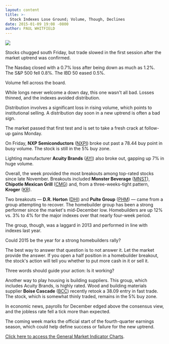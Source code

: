 ```yaml
---
layout: content
title: >-
  Stock Indexes Lose Ground; Volume, Though, Declines
date: 2015-01-09 19:08 -0800
author: PAUL WHITFIELD
---
```






![](https://www.investors.com/wp-content/uploads/ibd-migrated-images/MPv_150112_635564145981745829.png)










Stocks chugged south Friday, but trade slowed in the first session after the market uptrend was confirmed.


The Nasdaq closed with a 0.7% loss after being down as much as 1.2%. The S&P 500 fell 0.8%. The IBD 50 eased 0.5%.


Volume fell across the board.


While longs never welcome a down day, this one wasn't all bad. Losses thinned, and the indexes avoided distribution.


Distribution involves a significant loss in rising volume, which points to institutional selling. A distribution day soon in a new uptrend is often a bad sign.


The market passed that first test and is set to take a fresh crack at follow-up gains Monday.


On Friday, **NXP Semiconductors** ([NXPI](https://research.investors.com/quote.aspx?symbol=NXPI)) broke out past a 78.44 buy point in busy volume. The stock is still in the 5% buy zone.


Lighting manufacturer **Acuity Brands** ([AYI](https://research.investors.com/quote.aspx?symbol=AYI)) also broke out, gapping up 7% in huge volume.


Overall, the week provided the most breakouts among top-rated stocks since late November. Breakouts included **Monster Beverage** ([MNST](https://research.investors.com/quote.aspx?symbol=MNST)), **Chipotle Mexican Grill** ([CMG](https://research.investors.com/quote.aspx?symbol=CMG)) and, from a three-weeks-tight pattern, **Kroger** ([KR](https://research.investors.com/quote.aspx?symbol=KR)).


Two breakouts — **D.R. Horton** ([DHI](https://research.investors.com/quote.aspx?symbol=DHI)) and **Pulte Group** ([PHM](https://research.investors.com/quote.aspx?symbol=PHM)) — came from a group attempting to recover. The homebuilder group has been a strong performer since the market's mid-December low. Homebuilders are up 12% vs. 3% to 4% for the major indexes over that nearly four-week period.


The group, though, was a laggard in 2013 and performed in line with indexes last year.


Could 2015 be the year for a strong homebuilders rally?


The best way to answer that question is to not answer it. Let the market provide the answer. If you open a half position in a homebuilder breakout, the stock's action will tell you whether to put more cash in it or sell it.


Three words should guide your action: Is it working?


Another way to play housing is building suppliers. This group, which includes Acuity Brands, is highly rated. Wood and building materials supplier **Boise Cascade** ([BCC](https://research.investors.com/quote.aspx?symbol=BCC)) recently retook a 38.09 entry in fast trade. The stock, which is somewhat thinly traded, remains in the 5% buy zone.


In economic news, payrolls for December edged above the consensus view, and the jobless rate fell a tick more than expected.


The coming week marks the official start of the fourth-quarter earnings season, which could help define success or failure for the new uptrend.


[Click here to access the General Market Indicator Charts](https://www.investors.com/pdf/GMI_011215.pdf).




